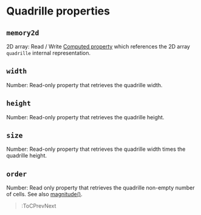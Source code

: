 # Quadrille properties

## `memory2d`

2D array: Read / Write [Computed property](https://www.w3schools.com/js/js_object_accessors.asp) which references the 2D array `quadrille` internal representation.

## `width`

Number: Read-only property that retrieves the quadrille width.

## `height`

Number: Read-only property that retrieves the quadrille height.

## `size`

Number: Read-only property that retrieves the quadrille width times the quadrille height.

## `order`

Number: Read only property that retrieves the quadrille non-empty number of cells. See also [magnitude()](/docs/io/magnitude).

> :ToCPrevNext